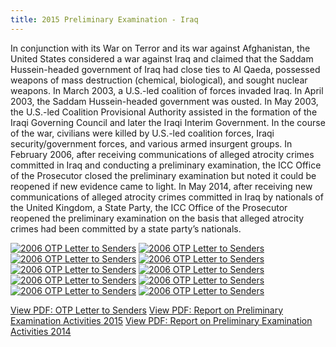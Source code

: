 ```yaml
---
title: 2015 Preliminary Examination - Iraq
---
```

In conjunction with its War on Terror and its war against Afghanistan, the United States considered a war against Iraq and claimed that the Saddam Hussein-headed government of Iraq had close ties to Al Qaeda, possessed weapons of mass destruction (chemical, biological), and sought nuclear weapons.  In March 2003, a U.S.-led coalition of forces invaded Iraq.  In April 2003, the Saddam Hussein-headed government was ousted.  In May 2003, the U.S.-led Coalition Provisional Authority assisted in the formation of the Iraqi Governing Council and later the Iraqi Interim Government.  In the course of the war, civilians were killed by U.S.-led coalition forces, Iraqi security/government forces, and various armed insurgent groups.  In February 2006, after receiving communications of alleged atrocity crimes committed in Iraq and conducting a preliminary examination, the ICC Office of the Prosecutor closed the preliminary examination but noted it could be reopened if new evidence came to light.  In May 2014, after receiving new communications of alleged atrocity crimes committed in Iraq by nationals of the United Kingdom, a State Party, the ICC Office of the Prosecutor reopened the preliminary examination on the basis that alleged atrocity crimes had been committed by a state party’s nationals.   


[![2006 OTP Letter to Senders](/uploads/2006-otp-letter-to-senders-page-1.jpg)](/uploads/2006-otp-letter-to-senders-page-1.jpg)
[![2006 OTP Letter to Senders](/uploads/2006-otp-letter-to-senders-page-2.jpg)](/uploads/2006-otp-letter-to-senders-page-2.jpg)
[![2006 OTP Letter to Senders](/uploads/2006-otp-letter-to-senders-page-3.jpg)](/uploads/2006-otp-letter-to-senders-page-3.jpg)
[![2006 OTP Letter to Senders](/uploads/2006-otp-letter-to-senders-page-4.jpg)](/uploads/2006-otp-letter-to-senders-page-4.jpg)
[![2006 OTP Letter to Senders](/uploads/2006-otp-letter-to-senders-page-5.jpg)](/uploads/2006-otp-letter-to-senders-page-5.jpg)
[![2006 OTP Letter to Senders](/uploads/2006-otp-letter-to-senders-page-6.jpg)](/uploads/2006-otp-letter-to-senders-page-6.jpg)
[![2006 OTP Letter to Senders](/uploads/2006-otp-letter-to-senders-page-7.jpg)](/uploads/2006-otp-letter-to-senders-page-7.jpg)
[![2006 OTP Letter to Senders](/uploads/2006-otp-letter-to-senders-page-8.jpg)](/uploads/2006-otp-letter-to-senders-page-8.jpg)
[![2006 OTP Letter to Senders](/uploads/2006-otp-letter-to-senders-page-9.jpg)](/uploads/2006-otp-letter-to-senders-page-9.jpg)
[![2006 OTP Letter to Senders](/uploads/2006-otp-letter-to-senders-page-10.jpg)](/uploads/2006-otp-letter-to-senders-page-10.jpg)


[View PDF: OTP Letter to Senders](https://www.icc-cpi.int/NR/rdonlyres/04D143C8-19FB-466C-AB77-4CDB2FDEBEF7/143682/OTP_letter_to_senders_re_Iraq_9_February_2006.pdf)
[View PDF: Report on Preliminary Examination Activities 2015](https://www.icc-cpi.int/iccdocs/otp/OTP-PE-rep-2015-Eng.pdf)
[View PDF: Report on Preliminary Examination Activities 2014](https://www.icc-cpi.int/iccdocs/otp/OTP-Pre-Exam-2014.pdf)
